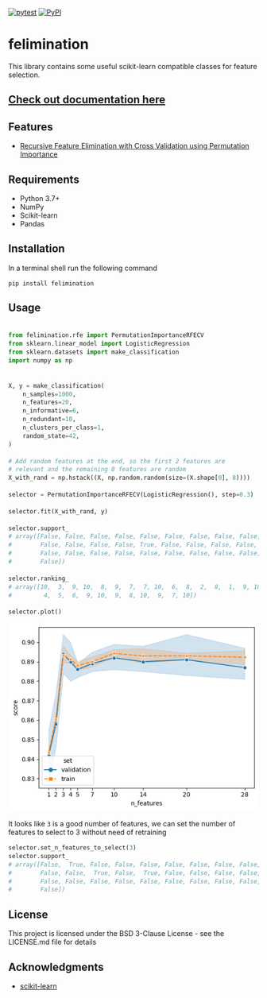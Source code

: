 [![pytest](https://github.com/ClaudioSalvatoreArcidiacono/felimination/workflows/Tests/badge.svg)](https://github.com/ClaudioSalvatoreArcidiacono/felimination/actions?query=workflow%3A%22Tests%22)
[![PyPI](https://img.shields.io/pypi/v/felimination)](#)


# felimination

This library contains some useful scikit-learn compatible classes for feature selection.

## [Check out documentation here](https://claudiosalvatorearcidiacono.github.io/felimination/)

## Features

- [Recursive Feature Elimination with Cross Validation using Permutation Importance](reference/RFE.md#felimination.rfe.PermutationImportanceRFECV)

## Requirements

- Python 3.7+
- NumPy
- Scikit-learn
- Pandas

## Installation

In a terminal shell run the following command
```
pip install felimination
```

## Usage

```python

from felimination.rfe import PermutationImportanceRFECV
from sklearn.linear_model import LogisticRegression
from sklearn.datasets import make_classification
import numpy as np


X, y = make_classification(
    n_samples=1000,
    n_features=20,
    n_informative=6,
    n_redundant=10,
    n_clusters_per_class=1,
    random_state=42,
)

# Add random features at the end, so the first 2 features are
# relevant and the remaining 8 features are random
X_with_rand = np.hstack((X, np.random.random(size=(X.shape[0], 8))))

selector = PermutationImportanceRFECV(LogisticRegression(), step=0.3)

selector.fit(X_with_rand, y)

selector.support_
# array([False, False, False, False, False, False, False, False, False,
#        False, False, False, False, True, False, False, False, False,
#        False, False, False, False, False, False, False, False, False,
#        False])

selector.ranking_
# array([10,  3,  9, 10,  8,  9,  7,  7, 10,  6,  8,  2,  8,  1,  9, 10, 10,
#         4,  5,  6,  9, 10,  9,  8, 10,  9,  7, 10])

selector.plot()
```
![example of plot](./docs/assets/example_plot.png)

It looks like `3` is a good number of features, we can set the number of features to select to 3 without need of retraining

```python
selector.set_n_features_to_select(3)
selector.support_
# array([False,  True, False, False, False, False, False, False, False,
#        False, False,  True, False,  True, False, False, False, False,
#        False, False, False, False, False, False, False, False, False,
#        False])
```

## License

This project is licensed under the BSD 3-Clause License - see the LICENSE.md file for details

## Acknowledgments

- [scikit-learn](https://scikit-learn.org/)
